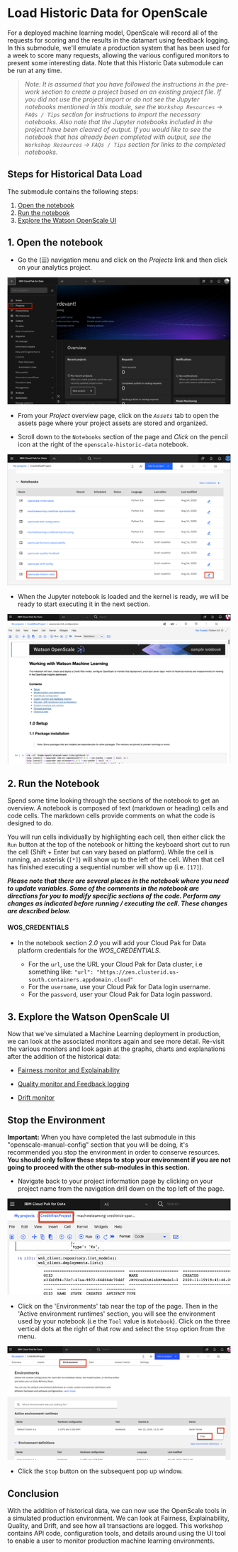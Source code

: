 # Load Historic Data for OpenScale

For a deployed machine learning model, OpenScale will record all of the requests for scoring and the results in the datamart using feedback logging. In this submodule, we'll emulate a production system that has been used for a week to score many requests, allowing the various configured monitors to present some interesting data. Note that this Historic Data submodule can be run at any time.

> *Note: It is assumed that you have followed the instructions in the pre-work section to create a project based on an existing project file. If you did not use the project import or do not see the Jupyter notebooks mentioned in this module, see the `Workshop Resources` -> `FAQs / Tips` section for instructions to import the necessary notebooks. Also note that the Jupyter notebooks included in the project have been cleared of output. If you would like to see the notebook that has already been completed with output, see the `Workshop Resources` -> `FAQs / Tips` section for links to the completed notebooks.*

## Steps for Historical Data Load

The submodule contains the following steps:

1. [Open the notebook](#1-open-the-notebook)
1. [Run the notebook](#2-run-the-notebook)
1. [Explore the Watson OpenScale UI](#3-explore-the-watson-openscale-ui)

## 1. Open the notebook

* Go the (☰) navigation menu and click on the *Projects* link and then click on your analytics project.

![(☰) Menu -> Projects](../.gitbook/assets/images/navigation/menu-projects.png)

* From your *Project* overview page, click on the *`Assets`* tab to open the assets page where your project assets are stored and organized.

* Scroll down to the `Notebooks` section of the page and *Click* on the pencil icon at the right of the `openscale-historic-data` notebook.

![Project from zip assets tab](../.gitbook/assets/images/openscale-config/openscale-config-historic-notebook.png)

* When the Jupyter notebook is loaded and the kernel is ready, we will be ready to start executing it in the next section.

![Notebook loaded](../.gitbook/assets/images/openscale/openscale-fullconfignotebook-loaded.png)

## 2. Run the Notebook

Spend some time looking through the sections of the notebook to get an overview. A notebook is composed of text (markdown or heading) cells and code cells. The markdown cells provide comments on what the code is designed to do.

You will run cells individually by highlighting each cell, then either click the `Run` button at the top of the notebook or hitting the keyboard short cut to run the cell (Shift + Enter but can vary based on platform). While the cell is running, an asterisk (`[*]`) will show up to the left of the cell. When that cell has finished executing a sequential number will show up (i.e. `[17]`).

_**Please note that there are several places in the notebook where you need to update variables. Some of the comments in the notebook are directions for you to modify specific sections of the code. Perform any changes as indicated before running / executing the cell. These changes are described below.**_

#### WOS_CREDENTIALS

* In the notebook section *2.0*  you will add your Cloud Pak for Data platform credentials for the *WOS_CREDENTIALS*.

  * For the `url`, use the URL your Cloud Pak for Data cluster, i.e something like: `"url": "https://zen.clusterid.us-south.containers.appdomain.cloud"`
  * For the `username`, use your Cloud Pak for Data login username.
  * For the `password`, user your Cloud Pak for Data login password.

## 3. Explore the Watson OpenScale UI

Now that we've simulated a Machine Learning deployment in production, we can look at the associated monitors again and see more detail. Re-visit the various monitors and look again at the graphs, charts and explanations after the addition of the historical data:

* [Fairness monitor and Explainability](./FAIRNESS-EXPLAINABILITY-README.md#3-begin-to-explore-the-watson-openscale-ui)

* [Quality monitor and Feedback logging](./QUALITY-FEEDBACK-README.md#3-begin-to-explore-the-watson-openscale-ui)

* [Drift monitor](./DRIFT.md#3-look-at-drift-in-the-dashboard)

## Stop the Environment

**Important:** When you have completed the last submodule in this "openscale-manual-config" section that you will be doing, it's recommended you stop the environment in order to conserve resources. **You should only follow these steps to stop your environment if you are not going to proceed with the other sub-modules in this section.**

* Navigate back to your project information page by clicking on your project name from the navigation drill down on the top left of the page.

![Back to project](../.gitbook/assets/images/ml/navigate-to-project.png)

* Click on the 'Environments' tab near the top of the page. Then in the 'Active environment runtimes' section, you will see the environment used by your notebook (i.e the `Tool` value is `Notebook`). Click on the three vertical dots at the right of that row and select the `Stop` option from the menu.

![Stop environment](../.gitbook/assets/images/ml/stop-notebook-environment.png)

* Click the `Stop` button on the subsequent pop up window.

## Conclusion

With the addition of historical data, we can now use the OpenScale tools in a simulated production environment. We can look at Fairness, Explainability, Quality, and Drift, and see how all transactions are logged. This workshop contains API code, configuration tools, and details around using the UI tool to enable a user to monitor production machine learning environments.
